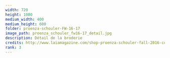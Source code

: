 ```yaml
---
width: 720
height: 1080
medium_width: 400
medium_height: 600
folder: proenza-schouler-FW-16-17
image_path: proenza_schouler_fw16-17_detail.jpg
description: Détail de la broderie
credits: http://www.laiamagazine.com/shop-proenza-schouler-fall-2016-collection/
rank: 3
---
```

